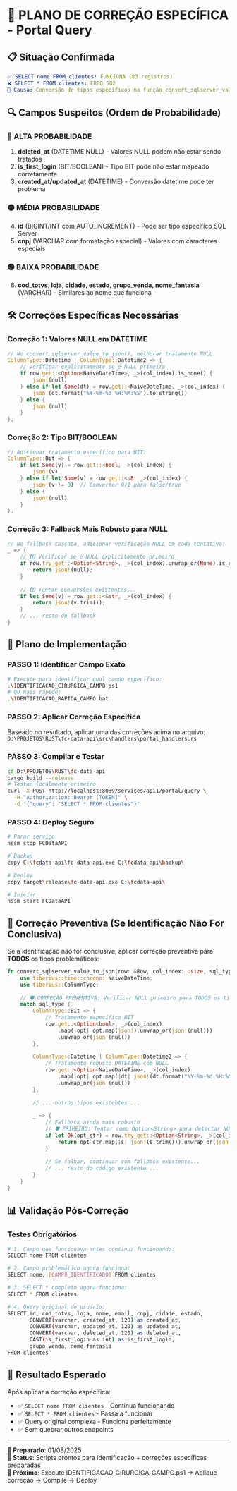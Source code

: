 # 🎯 PLANO DE CORREÇÃO ESPECÍFICA - Portal Query

## 📋 **Situação Confirmada**
```yaml
✅ SELECT nome FROM clientes: FUNCIONA (83 registros)
❌ SELECT * FROM clientes: ERRO 502
🎯 Causa: Conversão de tipos específicos na função convert_sqlserver_value_to_json()
```

## 🔍 **Campos Suspeitos (Ordem de Probabilidade)**

### **🚨 ALTA PROBABILIDADE**
1. **deleted_at** (DATETIME NULL) - Valores NULL podem não estar sendo tratados
2. **is_first_login** (BIT/BOOLEAN) - Tipo BIT pode não estar mapeado corretamente
3. **created_at/updated_at** (DATETIME) - Conversão datetime pode ter problema

### **🟡 MÉDIA PROBABILIDADE**  
4. **id** (BIGINT/INT com AUTO_INCREMENT) - Pode ser tipo específico SQL Server
5. **cnpj** (VARCHAR com formatação especial) - Valores com caracteres especiais

### **🟢 BAIXA PROBABILIDADE**
6. **cod_totvs, loja, cidade, estado, grupo_venda, nome_fantasia** (VARCHAR) - Similares ao nome que funciona

## 🛠️ **Correções Específicas Necessárias**

### **Correção 1: Valores NULL em DATETIME**
```rust
// No convert_sqlserver_value_to_json(), melhorar tratamento NULL:
ColumnType::Datetime | ColumnType::Datetime2 => {
    // Verificar explicitamente se é NULL primeiro
    if row.get::<Option<NaiveDateTime>, _>(col_index).is_none() {
        json!(null)
    } else if let Some(dt) = row.get::<NaiveDateTime, _>(col_index) {
        json!(dt.format("%Y-%m-%d %H:%M:%S").to_string())
    } else {
        json!(null)
    }
},
```

### **Correção 2: Tipo BIT/BOOLEAN**
```rust
// Adicionar tratamento específico para BIT:
ColumnType::Bit => {
    if let Some(v) = row.get::<bool, _>(col_index) {
        json!(v)
    } else if let Some(v) = row.get::<u8, _>(col_index) {
        json!(v != 0)  // Converter 0/1 para false/true
    } else {
        json!(null)
    }
},
```

### **Correção 3: Fallback Mais Robusto para NULL**
```rust
// No fallback cascata, adicionar verificação NULL em cada tentativa:
_ => {
    // 1️⃣ Verificar se é NULL explicitamente primeiro
    if row.try_get::<Option<String>, _>(col_index).unwrap_or(None).is_none() {
        return json!(null);
    }
    
    // 2️⃣ Tentar conversões existentes...
    if let Some(v) = row.get::<&str, _>(col_index) {
        return json!(v.trim());
    }
    // ... resto do fallback
}
```

## 🚀 **Plano de Implementação**

### **PASSO 1: Identificar Campo Exato**
```bash
# Execute para identificar qual campo específico:
.\IDENTIFICACAO_CIRURGICA_CAMPO.ps1
# OU mais rápido:
.\IDENTIFICACAO_RAPIDA_CAMPO.bat
```

### **PASSO 2: Aplicar Correção Específica**
Baseado no resultado, aplicar uma das correções acima no arquivo:
`D:\PROJETOS\RUST\fc-data-api\src\handlers\portal_handlers.rs`

### **PASSO 3: Compilar e Testar**
```bash
cd D:\PROJETOS\RUST\fc-data-api
cargo build --release
# Testar localmente primeiro
curl -X POST http://localhost:8089/services/api1/portal/query \
  -H "Authorization: Bearer [TOKEN]" \
  -d '{"query": "SELECT * FROM clientes"}'
```

### **PASSO 4: Deploy Seguro**
```bash
# Parar serviço
nssm stop FCDataAPI

# Backup
copy C:\fcdata-api\fc-data-api.exe C:\fcdata-api\backup\

# Deploy
copy target\release\fc-data-api.exe C:\fcdata-api\

# Iniciar
nssm start FCDataAPI
```

## 🔧 **Correção Preventiva (Se Identificação Não For Conclusiva)**

Se a identificação não for conclusiva, aplicar correção preventiva para **TODOS** os tipos problemáticos:

```rust
fn convert_sqlserver_value_to_json(row: &Row, col_index: usize, sql_type: tiberius::ColumnType) -> serde_json::Value {
    use tiberius::time::chrono::NaiveDateTime;
    use tiberius::ColumnType;
    
    // 🛡️ CORREÇÃO PREVENTIVA: Verificar NULL primeiro para TODOS os tipos
    match sql_type {
        ColumnType::Bit => {
            // Tratamento específico BIT
            row.get::<Option<bool>, _>(col_index)
                .map(|opt| opt.map(json!).unwrap_or(json!(null)))
                .unwrap_or(json!(null))
        },
        
        ColumnType::Datetime | ColumnType::Datetime2 => {
            // Tratamento robusto DATETIME com NULL
            row.get::<Option<NaiveDateTime>, _>(col_index)
                .map(|opt| opt.map(|dt| json!(dt.format("%Y-%m-%d %H:%M:%S").to_string())).unwrap_or(json!(null)))
                .unwrap_or(json!(null))
        },
        
        // ... outros tipos existentes ...
        
        _ => {
            // Fallback ainda mais robusto
            // 🛡️ PRIMEIRO: Tentar como Option<String> para detectar NULL
            if let Ok(opt_str) = row.try_get::<Option<String>, _>(col_index) {
                return opt_str.map(|s| json!(s.trim())).unwrap_or(json!(null));
            }
            
            // Se falhar, continuar com fallback existente...
            // ... resto do código existente ...
        }
    }
}
```

## 📊 **Validação Pós-Correção**

### **Testes Obrigatórios**
```bash
# 1. Campo que funcionava antes continua funcionando:
SELECT nome FROM clientes

# 2. Campo problemático agora funciona:
SELECT nome, [CAMPO_IDENTIFICADO] FROM clientes

# 3. SELECT * completo agora funciona:
SELECT * FROM clientes

# 4. Query original do usuário:
SELECT id, cod_totvs, loja, nome, email, cnpj, cidade, estado, 
       CONVERT(varchar, created_at, 120) as created_at, 
       CONVERT(varchar, updated_at, 120) as updated_at, 
       CONVERT(varchar, deleted_at, 120) as deleted_at, 
       CAST(is_first_login as int) as is_first_login, 
       grupo_venda, nome_fantasia 
FROM clientes
```

## 🎯 **Resultado Esperado**

Após aplicar a correção específica:
- ✅ `SELECT nome FROM clientes` - Continua funcionando  
- ✅ `SELECT * FROM clientes` - Passa a funcionar
- ✅ Query original complexa - Funciona perfeitamente
- ✅ Sem quebrar outros endpoints

---

**📅 Preparado**: 01/08/2025  
**🎯 Status**: Scripts prontos para identificação + correções específicas preparadas  
**🚀 Próximo**: Execute IDENTIFICACAO_CIRURGICA_CAMPO.ps1 → Aplique correção → Compile → Deploy

